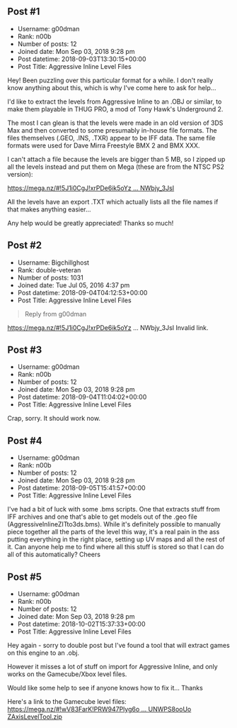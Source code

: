 ## Post #1
- Username: g00dman
- Rank: n00b
- Number of posts: 12
- Joined date: Mon Sep 03, 2018 9:28 pm
- Post datetime: 2018-09-03T13:30:15+00:00
- Post Title: Aggressive Inline Level Files

Hey! Been puzzling over this particular format for a while. I don't really know anything about this, which is why I've come here to ask for help...

I'd like to extract the levels from Aggressive Inline to an .OBJ or similar, to make them playable in THUG PRO, a mod of Tony Hawk's Underground 2.

The most I can glean is that the levels were made in an old version of 3DS Max and then converted to some presumably in-house file formats. The files themselves (.GEO, .INS, .TXR) appear to be IFF data. The same file formats were used for Dave Mirra Freestyle BMX 2 and BMX XXX.

I can't attach a file because the levels are bigger than 5 MB, so I zipped up all the levels instead and put them on Mega (these are from the NTSC PS2 version):

[https://mega.nz/#!5J1i0CgJ!xrPDe6ik5oYz ... NWbjy_3JsI](https://mega.nz/#!5J1i0CgJ!xrPDe6ik5oYzW9m5ufpueroNzT_83sKDANWbjy_3JsI)

All the levels have an export .TXT which actually lists all the file names if that makes anything easier...

Any help would be greatly appreciated! Thanks so much!
## Post #2
- Username: Bigchillghost
- Rank: double-veteran
- Number of posts: 1031
- Joined date: Tue Jul 05, 2016 4:37 pm
- Post datetime: 2018-09-04T04:12:53+00:00
- Post Title: Aggressive Inline Level Files

> Reply from g00dman
>
> 
https://mega.nz/#!5J1i0CgJ!xrPDe6ik5oYz ... NWbjy_3JsI
Invalid link.
## Post #3
- Username: g00dman
- Rank: n00b
- Number of posts: 12
- Joined date: Mon Sep 03, 2018 9:28 pm
- Post datetime: 2018-09-04T11:04:02+00:00
- Post Title: Aggressive Inline Level Files

Crap, sorry. It should work now.
## Post #4
- Username: g00dman
- Rank: n00b
- Number of posts: 12
- Joined date: Mon Sep 03, 2018 9:28 pm
- Post datetime: 2018-09-05T15:41:57+00:00
- Post Title: Aggressive Inline Level Files

I've had a bit of luck with some .bms scripts. One that extracts stuff from IFF archives and one that's able to get models out of the .geo file (AggressiveInlineZITto3ds.bms). While it's definitely possible to manually piece together all the parts of the level this way, it's a real pain in the ass putting everything in the right place, setting up UV maps and all the rest of it. Can anyone help me to find where all this stuff is stored so that I can do all of this automatically? Cheers
## Post #5
- Username: g00dman
- Rank: n00b
- Number of posts: 12
- Joined date: Mon Sep 03, 2018 9:28 pm
- Post datetime: 2018-10-02T15:37:33+00:00
- Post Title: Aggressive Inline Level Files

Hey again - sorry to double post but I've found a tool that will extract games on this engine to an .obj.

However it misses a lot of stuff on import for Aggressive Inline, and only works on the Gamecube/Xbox level files.

Would like some help to see if anyone knows how to fix it... Thanks 

Here's a link to the Gamecube level files: [https://mega.nz/#!wV83FarK!PRW947Plyg6o ... UNWPS8ooUo](https://mega.nz/#!wV83FarK!PRW947Plyg6oNNKmd1gXuqfW2Z61TM_T5UNWPS8ooUo)
[ZAxisLevelTool.zip](https://xentaxbackup.github.io/file/14955_ZAxisLevelTool.zip)
